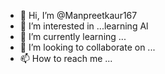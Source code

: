 - 👋 Hi, I’m @Manpreetkaur167
- 👀 I’m interested in ...learning Al
- 🌱 I’m currently learning ...
- 💞️ I’m looking to collaborate on ...
- 📫 How to reach me ...

<!---
Manpreetkaur167/Manpreetkaur167 is a ✨ special ✨ repository because its `README.md` (this file) appears on your GitHub profile.
You can click the Preview link to take a look at your changes.
--->
